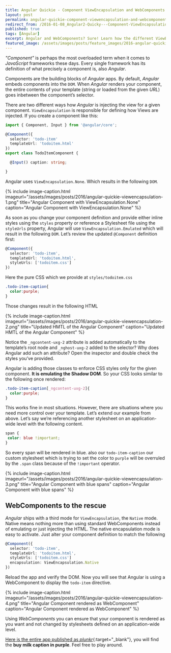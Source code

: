 ```yaml
---
title: Angular Quickie - Component ViewEncapsulation and WebComponents
layout: post
permalink: angular-quickie-component-viewencapsulation-and-webcomponents
redirect_from: /2016-01-08_Angular2-Quicky---Component-ViewEncapsulation-and-WebComponents-697d7e395aa9
published: true
tags: [Angular]
excerpt: Angular and WebComponents? Sure! Learn how the different ViewEncapsulation settings work in Angular applications and which impact every setting does have on your resulting HTML output.
featured_image: /assets/images/posts/feature_images/2016-angular-quickie.jpg
---
```

*"Component"* is perhaps the most overloaded term when it comes to *JavaScript* frameworks these days. Every single framework has its definition of what precisely a component is, also *Angular*.

Components are the building blocks of *Angular* apps. By default, *Angular* embeds components into the `DOM`. When *Angular* renders your component, the entire contents of your template (string or loaded from the given *URL*) goes inbetween the component’s selector.

There are two different ways how *Angular* is injecting the view for a given component. `ViewEncapsulation` is responsible for defining how Views are injected. If you create a component like this:

```typescript
import { Component, Input } from '@angular/core';

@Component({
  selector: 'todo-item'
  templateUrl: 'todoitem.html'
})
export class TodoItemComponent {

  @Input() caption: string;

}

```

Angular uses `ViewEncapsulation.None`. Which results in the following `DOM`.

{% include image-caption.html imageurl="/assets/images/posts/2016/angular-quickie-viewencapsulation-1.png"
title="Angular Component with ViewEncapsulation.None" caption="Angular Component with ViewEncapsulation.None" %}

As soon as you change your component definition and provide either inline styles using the `styles` property or reference a Stylesheet file using the `styleUrls` property, Angular will use `ViewEncapsulation.Emulated` which will result in the following `DOM`. Let’s review the updated `@Component` definition first:

```typescript
@Component({
  selector: 'todo-item',
  templateUrl: 'todoitem.html',
  styleUrls: ['todoitem.css']
})

```

Here the pure CSS which we provide at `styles/todoitem.css`

```css
.todo-item-caption{
  color:purple;
}

```

Those changes result in the following HTML

{% include image-caption.html imageurl="/assets/images/posts/2016/angular-quickie-viewencapsulation-2.png"
title="Updated HMTL of the Angular Component" caption="Updated HMTL of the Angular Component" %}

Notice the `_ngcontent-uxg-2` attribute is added automatically to the template’s root node and `_nghost-uxg-2` added to the selector? Why does Angular add such an attribute? Open the inspector and double check the styles you’ve provided.

Angular is adding those classes to enforce CSS styles only for the given component. **It is emulating the Shadow DOM**. So your CSS looks similar to the following once rendered:

```css
.todo-item-caption[_ngcontent-uxg-2]{
  color:purple;
}

```

This works fine in most situations. However, there are situations where you need more control over your template. Let’s extend our example from above. Let’s say we’re referencing another stylesheet on an application-wide level with the following content.

```css
span {
 color: blue !important;
}

```

So every span will be rendered in blue. also our `todo-item-caption` our custom stylesheet which is trying to set the color to `purple` will be overruled by the `.span` class because of the `!important` operator.

{% include image-caption.html imageurl="/assets/images/posts/2016/angular-quickie-viewencapsulation-3.png"
title="Angular Component with blue spans" caption="Angular Component with blue spans" %}

## WebComponents to the rescue

*Angular* ships with a third mode for `ViewEncapsulation`, the `Native` mode. Native means nothing more than using standard WebComponents instead of emulating or just injecting the HTML. The native encapsulation mode is easy to activate. Just alter your component definition to match the following

```typescript
@Component({
  selector: 'todo-item',
  templateUrl: 'todoitem.html',
  styleUrls: ['todoitem.css']
  encapsulation: ViewEncapsulation.Native
})

```

Reload the app and verify the DOM. Now you will see that Angular is using a WebComponent to display the `todo-item` directive.

{% include image-caption.html imageurl="/assets/images/posts/2016/angular-quickie-viewencapsulation-4.png"
title="Angular Component rendered as WebComponent" caption="Angular Component rendered as WebComponent" %}

Using *WebComponents* you can ensure that your component is rendered as you want and not changed by stylesheets defined on an application-wide level.

[Here is the entire app published as *plunkr*](https://embed.plnkr.co/8LG2Hm/){:target="_blank"}, you will find the **buy milk caption in purple**. Feel free to play around.


